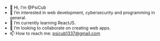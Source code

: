 - 👋 Hi, I’m @PsiCub
- 👀 I’m interested in web development, cybersecurity and programming in general.
- 🌱 I’m currently learning ReactJS.
- 💞️ I’m looking to collaborate on creating web apps.
- 📫 How to reach me: psicub1337@gmail.com
<!---
PsiCub/PsiCub is a ✨ special ✨ repository because its `README.md` (this file) appears on your GitHub profile.
You can click the Preview link to take a look at your changes.
--->
